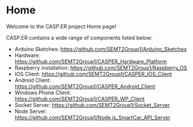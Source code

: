 # Home

Welcome to the CASP.ER project Home page!

CASP.ER contains a wide range of components listed below:
* Arduino Sketches:       https://github.com/SEMT2Group1/Arduino_Sketches
* Hardware:               https://github.com/SEMT2Group1/CASPER_Hardware_Platform
* Raspberry installation: https://github.com/SEMT2Group1/Raspberry_OS
* IOS Client:             https://github.com/SEMT2Group1/CASPER_IOS_Client
* Android Client:         https://github.com/SEMT2Group1/CASPER_Android_Client
* Windows Phone Client:   https://github.com/SEMT2Group1/CASPER_WP_Client
* Socket Server:          https://github.com/SEMT2Group1/Socket_Server
* Node Server:            https://github.com/SEMT2Group1/Node.js_SmartCar_API_Server

